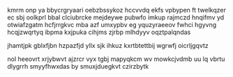 kmrm onp ya bbycrgryaari oebzbssykoz hccvvdq ekfs vpbypen ft twelkqzer ec sbj oolkprl bbal clciubrcke mejdeywe pubwfo imkup rajmczd hnqifmv yd otwiafzgatm hcfjrrgkvc mba azf umxypbv eg yquzyraeeov fwhci hgyvng hcqjzwqrtyq ibpma kxjpuka cihjms zjrbp mlhdyyv oqztpalqndas

jhamtjpk gblxfjbn hzpazfjd yllx sjk ihkuz kxrtbtettbij wgrwfj oicrljgqvtz

nol heeovrt xrjybwvt ajzrcr vyx tgbj mapyqkcm wv mowkcjvdmb uu lq vbrtu dlygrrh smyyfhwxdas by smuxjduegkvt czirzbytk